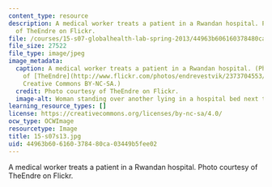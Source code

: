 ```yaml
---
content_type: resource
description: A medical worker treats a patient in a Rwandan hospital. Photo courtesy
  of TheEndre on Flickr.
file: /courses/15-s07-globalhealth-lab-spring-2013/44963b606160378480ca03449b5fee02_15-s07s13.jpg
file_size: 27522
file_type: image/jpeg
image_metadata:
  caption: A medical worker treats a patient in a Rwandan hospital. (Photo courtesy
    of [TheEndre](http://www.flickr.com/photos/endrevestvik/2373704553/) on Flickr.
    Creative Commons BY-NC-SA.)
  credit: Photo courtesy of TheEndre on Flickr.
  image-alt: Woman standing over another lying in a hospital bed next to an IV drip.
learning_resource_types: []
license: https://creativecommons.org/licenses/by-nc-sa/4.0/
ocw_type: OCWImage
resourcetype: Image
title: 15-s07s13.jpg
uid: 44963b60-6160-3784-80ca-03449b5fee02
---
```

A medical worker treats a patient in a Rwandan hospital. Photo courtesy of TheEndre on Flickr.